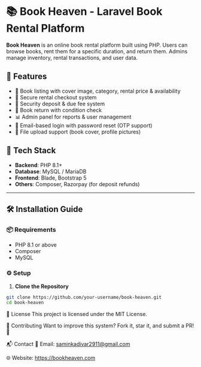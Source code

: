 # 📚 Book Heaven - Laravel Book Rental Platform

**Book Heaven** is an online book rental platform built using PHP. Users can browse books, rent them for a specific duration, and return them. Admins manage inventory, rental transactions, and user data.

## 🚀 Features

- 📖 Book listing with cover image, category, rental price & availability
- 🛒 Secure rental checkout system
- 💸 Security deposit & due fee system
- 🔁 Book return with condition check
- 📊 Admin panel for reports & user management
- 🔐 Email-based login with password reset (OTP support)
- 📂 File upload support (book cover, profile pictures)

## 🧰 Tech Stack

- **Backend**: PHP 8.1+
- **Database**: MySQL / MariaDB
- **Frontend**: Blade, Bootstrap 5
- **Others**: Composer, Razorpay (for deposit refunds)

---

## 🛠️ Installation Guide

### 📦 Requirements

- PHP 8.1 or above
- Composer
- MySQL 

### ⚙️ Setup

1. **Clone the Repository**

```bash
git clone https://github.com/your-username/book-heaven.git
cd book-heaven

```

🧾 License
This project is licensed under the MIT License.

🤝 Contributing
Want to improve this system? Fork it, star it, and submit a PR! 🙌

📬 Contact
📧 Email: saminkadivar2911@gmail.com

🌐 Website: https://bookheaven.com


